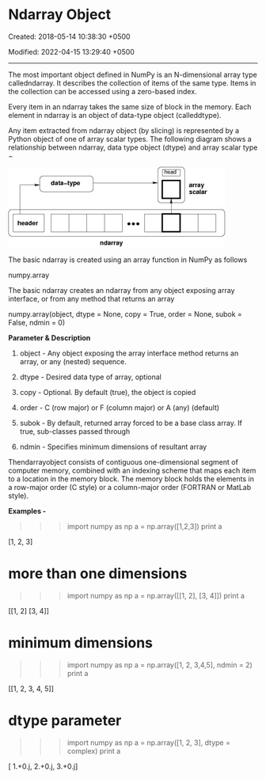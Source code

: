 # Ndarray Object

Created: 2018-05-14 10:38:30 +0500

Modified: 2022-04-15 13:29:40 +0500

---

The most important object defined in NumPy is an N-dimensional array type calledndarray. It describes the collection of items of the same type. Items in the collection can be accessed using a zero-based index.



Every item in an ndarray takes the same size of block in the memory. Each element in ndarray is an object of data-type object (calleddtype).



Any item extracted from ndarray object (by slicing) is represented by a Python object of one of array scalar types. The following diagram shows a relationship between ndarray, data type object (dtype) and array scalar type −

![Ndarray](media/Ndarray-Object-image1.jpg)

The basic ndarray is created using an array function in NumPy as follows

numpy.array



The basic ndarray creates an ndarray from any object exposing array interface, or from any method that returns an array

numpy.array(object, dtype = None, copy = True, order = None, subok = False, ndmin = 0)



**Parameter & Description**

1.  object - Any object exposing the array interface method returns an array, or any (nested) sequence.

2.  dtype - Desired data type of array, optional

3.  copy - Optional. By default (true), the object is copied

4.  order - C (row major) or F (column major) or A (any) (default)

5.  subok - By default, returned array forced to be a base class array. If true, sub-classes passed through

6.  ndmin - Specifies minimum dimensions of resultant array



Thendarrayobject consists of contiguous one-dimensional segment of computer memory, combined with an indexing scheme that maps each item to a location in the memory block. The memory block holds the elements in a row-major order (C style) or a column-major order (FORTRAN or MatLab style).



**Examples -**

>>> import numpy as np
>>> a = np.array([1,2,3])
>>> print a

[1, 2, 3]



# more than one dimensions
>>> import numpy as np
>>> a = np.array([[1, 2], [3, 4]])
>>> print a

[[1, 2]
[3, 4]]



# minimum dimensions
>>> import numpy as np
>>> a = np.array([1, 2, 3,4,5], ndmin = 2)
>>> print a

[[1, 2, 3, 4, 5]]



# dtype parameter
>>> import numpy as np
>>> a = np.array([1, 2, 3], dtype = complex)
>>> print a

[ 1.+0.j, 2.+0.j, 3.+0.j]

